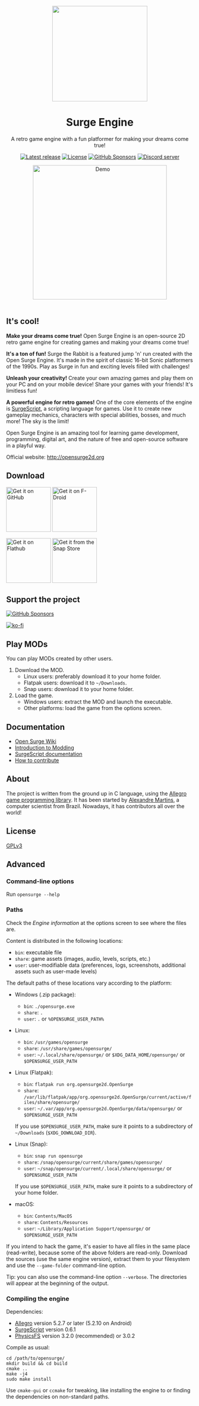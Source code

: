<div align="center"><br>
<img src="https://opensurge2d.org/img/surge_profile.webp" height="256">
<h1>Surge Engine</h1>

A retro game engine with a fun platformer for making your dreams come true!

[![Latest release](https://img.shields.io/github/v/release/alemart/opensurge?color=blue)](https://github.com/alemart/opensurge/releases)
[![License](https://img.shields.io/github/license/alemart/opensurge?color=brightgreen)](#license)
[![GitHub Sponsors](https://img.shields.io/github/sponsors/alemart?logo=github)](https://github.com/sponsors/alemart)
[![Discord server](https://img.shields.io/discord/493384707937927178?color=5662f6&logo=discord&logoColor=white)](https://discord.gg/w8JqM7m)

<img src="https://opensurge2d.org/surge-demo.gif" alt="Demo" height="360">
<br><br>
</div>

## It's cool!

**Make your dreams come true!** Open Surge Engine is an open-source 2D retro game engine for creating games and making your dreams come true!

**It's a ton of fun!** Surge the Rabbit is a featured jump 'n' run created with the Open Surge Engine. It's made in the spirit of classic 16-bit Sonic platformers of the 1990s. Play as Surge in fun and exciting levels filled with challenges!

**Unleash your creativity!** Create your own amazing games and play them on your PC and on your mobile device! Share your games with your friends! It's limitless fun!

**A powerful engine for retro games!** One of the core elements of the engine is [SurgeScript](https://github.com/alemart/surgescript), a scripting language for games. Use it to create new gameplay mechanics, characters with special abilities, bosses, and much more! The sky is the limit!

Open Surge Engine is an amazing tool for learning game development, programming, digital art, and the nature of free and open-source software in a playful way.

Official website: http://opensurge2d.org

## Download

[<img src="https://opensurge2d.org/img/badge_github.png" height="120" alt="Get it on GitHub">](https://github.com/alemart/opensurge/releases)
[<img src="https://opensurge2d.org/img/badge_fdroid.png" height="120" alt="Get it on F-Droid">](https://f-droid.org/packages/org.opensurge2d.surgeengine)

[<img src="https://opensurge2d.org/img/badge_flathub.png" height="120" alt="Get it on Flathub">](https://flathub.org/apps/org.opensurge2d.OpenSurge)
[<img src="https://opensurge2d.org/img/badge_snapcraft.png" height="120" alt="Get it from the Snap Store">](https://snapcraft.io/opensurge)

## Support the project

[![GitHub Sponsors](https://img.shields.io/github/sponsors/alemart?style=social&logo=github&label=Sponsors)](https://github.com/sponsors/alemart)

[![ko-fi](https://ko-fi.com/img/githubbutton_sm.svg)](https://ko-fi.com/J3J41O00K)

## Play MODs

You can play MODs created by other users.

1. Download the MOD.
    - Linux users: preferably download it to your home folder.
    - Flatpak users: download it to `~/Downloads`.
    - Snap users: download it to your home folder.
2. Load the game.
    - Windows users: extract the MOD and launch the executable.
    - Other platforms: load the game from the options screen.

## Documentation

* [Open Surge Wiki](https://wiki.opensurge2d.org)
* [Introduction to Modding](https://wiki.opensurge2d.org/Introduction_to_Modding)
* [SurgeScript documentation](https://docs.opensurge2d.org)
* [How to contribute](https://github.com/alemart/opensurge/blob/master/CONTRIBUTING.md)

## About

The project is written from the ground up in C language, using the [Allegro game programming library](http://liballeg.org). It has been started by [Alexandre Martins](http://github.com/alemart), a computer scientist from Brazil. Nowadays, it has contributors all over the world!

## License

[GPLv3](https://github.com/alemart/opensurge/blob/master/LICENSE)

## Advanced

### Command-line options

Run `opensurge --help`

### Paths

Check the *Engine information* at the options screen to see where the files are.

Content is distributed in the following locations:

- `bin`: executable file
- `share`: game assets (images, audio, levels, scripts, etc.)
- `user`: user-modifiable data (preferences, logs, screenshots, additional assets such as user-made levels)

The default paths of these locations vary according to the platform:

- Windows (.zip package):
    * `bin`: `./opensurge.exe`
    * `share`: `.`
    * `user`: `.` or `%OPENSURGE_USER_PATH%`

- Linux:
    * `bin`: `/usr/games/opensurge`
    * `share`: `/usr/share/games/opensurge/`
    * `user`: `~/.local/share/opensurge/` or `$XDG_DATA_HOME/opensurge/` or `$OPENSURGE_USER_PATH`

- Linux (Flatpak):
    * `bin`: `flatpak run org.opensurge2d.OpenSurge`
    * `share`: `/var/lib/flatpak/app/org.opensurge2d.OpenSurge/current/active/files/share/opensurge/`
    * `user`: `~/.var/app/org.opensurge2d.OpenSurge/data/opensurge/` or `$OPENSURGE_USER_PATH`

    If you use `$OPENSURGE_USER_PATH`, make sure it points to a subdirectory of `~/Downloads` (`$XDG_DOWNLOAD_DIR`).

- Linux (Snap):
    * `bin`: `snap run opensurge`
    * `share`: `/snap/opensurge/current/share/games/opensurge/`
    * `user`: `~/snap/opensurge/current/.local/share/opensurge/` or `$OPENSURGE_USER_PATH`

    If you use `$OPENSURGE_USER_PATH`, make sure it points to a subdirectory of your home folder.

- macOS:
    * `bin`: `Contents/MacOS`
    * `share`: `Contents/Resources`
    * `user`: `~/Library/Application Support/opensurge/` or `$OPENSURGE_USER_PATH`

If you intend to hack the game, it's easier to have all files in the same place (read-write), because some of the above folders are read-only. Download the sources (use the same engine version), extract them to your filesystem and use the `--game-folder` command-line option.

Tip: you can also use the command-line option `--verbose`. The directories will appear at the beginning of the output.

### Compiling the engine

Dependencies:

* [Allegro](http://liballeg.org) version 5.2.7 or later (5.2.10 on Android)
* [SurgeScript](http://github.com/alemart/surgescript) version 0.6.1
* [PhysicsFS](https://github.com/icculus/physfs) version 3.2.0 (recommended) or 3.0.2

Compile as usual:

```
cd /path/to/opensurge/
mkdir build && cd build
cmake ..
make -j4
sudo make install
```

Use `cmake-gui` or `ccmake` for tweaking, like installing the engine to or finding the dependencies on non-standard paths.
